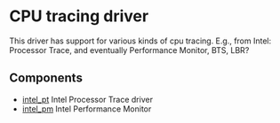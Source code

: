 # CPU tracing driver

This driver has support for various kinds of cpu tracing.
E.g., from Intel: Processor Trace, and eventually Performance Monitor,
BTS, LBR?

## Components
+ [intel_pt](intel-pt.md) Intel Processor Trace driver
+ [intel_pm](intel-pm.md) Intel Performance Monitor
